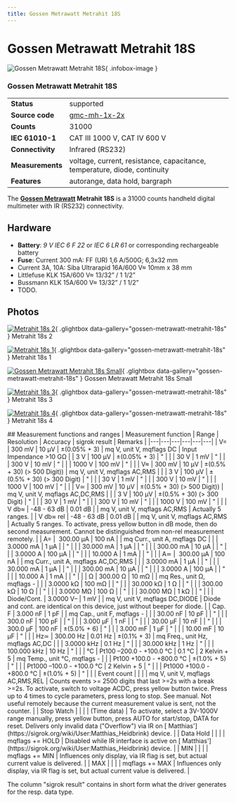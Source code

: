 ```yaml
---
title: Gossen Metrawatt Metrahit 18S
---
```


# Gossen Metrawatt Metrahit 18S

<div class="infobox" markdown>

![Gossen Metrawatt Metrahit 18S](./img/Metrahit_18S_2.jpg){ .infobox-image }

### Gossen Metrawatt Metrahit 18S

| | |
|---|---|
| **Status** | supported |
| **Source code** | [gmc-mh-1x-2x](https://github.com/OpenTraceLab/OpenTraceCapture/tree/main/src/hardware/gmc-mh-1x-2x) |
| **Counts** | 31000 |
| **IEC 61010-1** | CAT III 1000 V, CAT IV 600 V |
| **Connectivity** | Infrared (RS232) |
| **Measurements** | voltage, current, resistance, capacitance, temperature, diode, continuity |
| **Features** | autorange, data hold, bargraph |

</div>

The **[Gossen Metrawatt](https://sigrok.org/wiki/Gossen_Metrawatt) Metrahit 18S** is a 31000 counts handheld digital multimeter with IR (RS232) connectivity.

## Hardware
- **Battery**:  *9 V IEC 6 F 22* or *IEC 6 LR 61* or corresponding rechargeable battery
- **Fuse**:
Current 300 mA: FF (UR) 1,6 A/500G; 6,3x32 mm
- Current 3A, 10A:
Siba Ultrarapid 16A/600 V≈ 10mm x 38 mm
- Littlefuse KLK 15A/600 V≈ 13/32” / 1 1/2”
- Bussmann KLK 15A/600 V≈ 13/32” / 1 1/2”
- TODO.

## Photos

<div class="photo-grid" markdown>

[![Metrahit 18s 2](./img/Metrahit_18S_2.jpg)](./img/Metrahit_18S_2.jpg "Metrahit 18s 2"){ .glightbox data-gallery="gossen-metrawatt-metrahit-18s" }
<span class="caption">Metrahit 18s 2</span>

[![Metrahit 18s 1](./img/Metrahit_18S_1.jpg)](./img/Metrahit_18S_1.jpg "Metrahit 18s 1"){ .glightbox data-gallery="gossen-metrawatt-metrahit-18s" }
<span class="caption">Metrahit 18s 1</span>

[![Gossen Metrawatt Metrahit 18s Small](./img/Gossen_Metrawatt_Metrahit_18S_small.png)](./img/Gossen_Metrawatt_Metrahit_18S_small.png "Gossen Metrawatt Metrahit 18s Small"){ .glightbox data-gallery="gossen-metrawatt-metrahit-18s" }
<span class="caption">Gossen Metrawatt Metrahit 18s Small</span>

[![Metrahit 18s 3](./img/Metrahit_18S_3.jpg)](./img/Metrahit_18S_3.jpg "Metrahit 18s 3"){ .glightbox data-gallery="gossen-metrawatt-metrahit-18s" }
<span class="caption">Metrahit 18s 3</span>

[![Metrahit 18s 4](./img/Metrahit_18S_4.jpg)](./img/Metrahit_18S_4.jpg "Metrahit 18s 4"){ .glightbox data-gallery="gossen-metrawatt-metrahit-18s" }
<span class="caption">Metrahit 18s 4</span>

</div>
## Measurement functions and ranges
| Measurement function | Range | Resolution | Accuracy | sigrok result | Remarks |
|---|---|---|---|---|---|
| V= | 300 mV | 10 μV | ±(0.05% + 3) | mq V, unit V, mqflags DC | Input Impendance >10 GΩ |
| 3 V | 100 μV | ±(0.05% + 3) | " |  |
| 30 V | 1 mV | " |  |
| 300 V | 10 mV | " |  |
| 1000 V | 100 mV | " |  |
| V≈ | 300 mV | 10 µV | ±(0.5% + 30) (> 500 Digit)) | mq V, unit V, mqflags AC,RMS |  |
| 3 V | 100 μV | ±(0.5% + 30) (> 300 Digit) | " |  |
| 30 V | 1 mV | " |  |
| 300 V | 10 mV | " |  |
| 1000 V | 100 mV | " |  |
| V≃ | 300 mV | 10 μV | ±(0.5% + 30) (> 500 Digit)) | mq V, unit V, mqflags AC,DC,RMS |  |
| 3 V | 100 μV | ±(0.5% + 30) (> 300 Digit) | " |  |
| 30 V | 1 mV | " |  |
| 300 V | 10 mV | " |  |
| 1000 V | 100 mV | " |  |
| V db≈ | -48 - 63 dB | 0.01 dB |  | mq V, unit V, mqflags AC,RMS | Actually 5 ranges. |
| V db≈ rel | -48 - 63 dB | 0.01 dB |  | mq V, unit V, mqflags AC,RMS | Actually 5 ranges. To activate, press yellow button in dB mode, then do second measurement. Cannot be distinguished from non-rel measurement remotely. |
| A= | &#160;300.00 µA | 100 nA |  | mq Curr., unit A, mqflags DC |  |
| 3.0000 mA | 1 µA |  | " |  |
| 30.000 mA | 1 µA |  | " |  |
| 300.00 mA | 10 µA |  | " |  |
| 3.0000 A | 100 µA |  | " |  |
| 10.000 A | 1 mA |  | " |  |
| A≃ | &#160;300.00 µA | 100 nA |  | mq Curr., unit A, mqflags AC,DC,RMS |  |
| 3.0000 mA | 1 µA |  | " |  |
| 30.000 mA | 1 µA |  | " |  |
| 300.00 mA | 10 µA |  | " |  |
| 3.0000 A | 100 µA |  | " |  |
| 10.000 A | 1 mA |  | " |  |
| Ω | 300.00 Ω | 10 mΩ |  | mq Res., unit Ω, mqflags - |  |
| 3.0000 kΩ | 100 mΩ |  | " |  |
| 30.000 kΩ | 1 Ω |  | " |  |
| 300.00 kΩ | 10 Ω |  | " |  |
| 3.0000 MΩ | 100 Ω |  | " |  |
| 30.000 MΩ | 1 kΩ |  | " |  |
| Diode/Cont. | 3.0000 V– | 1 mV |  | mq V, unit V, mqflags DC,DIODE | Diode and cont. are identical on this device, just without beeper for diode. |
| Cap. F | 3.000 nF | 1 pF |  | mq Cap., unit F, mqflags - |  |
| 30.00 nF | 10 pF |  | " |  |
| 300.0 nF | 100 pF |  | " |  |
| 3.000 µF | 1 nF |  | " |  |
| 30.00 µF | 10 nF |  | " |  |
| 300.0 µF | 100 nF | ±(5.0% + 6) | " |  |
| 3.000 mF | 1 µF | " |  |
| 10.00 mF | 10 µF | " |  |
| Hz≃ | 300.00 Hz | 0.01 Hz | ±(0.1% + 3) | mq Freq., unit Hz, mqflags AC,DC |  |
| 3.0000 kHz | 0.1 Hz | " |  |
| 30.000 kHz | 1 Hz | " |  |
| 100.000 kHz | 10 Hz | " |  |
| °C | Pt100 –200.0 - +100.0 °C | 0.1 °C | 2 Kelvin + 5 | mq Temp., unit °C, mqflags - |  |
| Pt100 +100.0 - +800.0 °C | ±(1.0% + 5) | " |  |
| Pt1000 –100.0 - +100.0 °C | 2 Kelvin + 5 | " |  |
| Pt1000 +100.0 - +800.0 °C | ±(1.0% + 5) | " |  |
| Event count |  |  |  | mq V, unit V, mqflags AC,RMS,REL | Counts events >= 2500 digits that last >=2s with a break >=2s. To activate, switch to voltage ACDC, press yellow button twice. Press up to 4 times to cycle parameters, press long to stop. See manual. Not useful remotely because the current measurement value is sent, not the counter. |
| Stop Watch |  |  |  | (Time data) | To activate, select a 3V-1000V range manually, press yellow button, press AUTO for start/stop, DATA for reset. Delivers only invalid data ("Overflow") via IR on [&#160;Matthias'](https://sigrok.org/wiki/User:Matthias_Heidbrink) device. |
| Data Hold |  |  |  | mqflags += HOLD | Disabled while IR interface is active on [&#160;Matthias'](https://sigrok.org/wiki/User:Matthias_Heidbrink) device. |
| MIN |  |  |  | mqflags += MIN | Influences only display, via IR flag is set, but actual current value is delivered. |
| MAX |  |  |  | mqflags += MAX | Influences only display, via IR flag is set, but actual current value is delivered. |

The column "sigrok result" contains in short form what the driver generates for the resp. data type.

